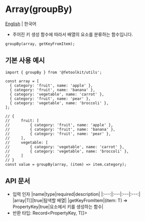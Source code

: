 # Array(groupBy)

[English](./groupBy.md) | 한국어

- 주어진 키 생성 함수에 따라서 배열의 요소를 분류하는 함수입니다.

```tsx
groupBy(array, getKeyFromItem);
```

## 기본 사용 예시

```tsx
import { groupBy } from '@fetoolkit/utils';

const array = [
  { category: 'fruit', name: 'apple' },
  { category: 'fruit', name: 'banana' },
  { category: 'vegetable', name: 'carrot' },
  { category: 'fruit', name: 'pear' },
  { category: 'vegetable', name: 'broccoli' },
];

// {
//     fruit: [
//         { category: 'fruit', name: 'apple' },
//         { category: 'fruit', name: 'banana' },
//         { category: 'fruit', name: 'pear' },
//     ],
//     vegetable: [
//         { category: 'vegetable', name: 'carrot' },
//         { category: 'vegetable', name: 'broccoli' },
//     ]
// }
const value = groupBy(array, (item) => item.category);
```

## API 문서

- 입력 인자
  |name|type|required|description|
  |:---:|:---|:---|:---:|
  |array|T[]|true|탐색할 배열|
  |getKeyFromItem|(item: T) => PropertyKey|true|요소에서 키를 생성하는 함수|
- 반환 타입: Record<PropertyKey, T[]>
